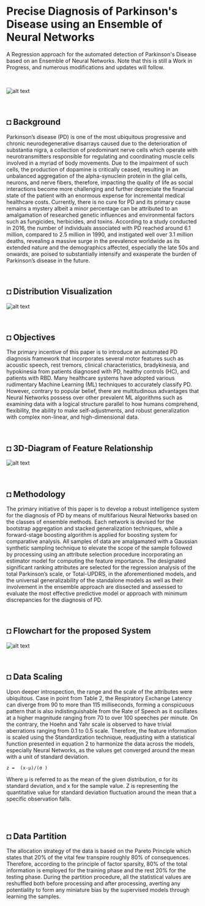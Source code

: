 # Precise Diagnosis of Parkinson's Disease using an Ensemble of Neural Networks
A Regression approach for the automated detection of Parkinson's Disease based on an Ensemble of Neural Networks.
Note that this is still a Work in Progress, and numerous modifications and updates will follow.

</br>

![alt text](https://github.com/shahriar-rahman/Precise-Diagnosis-of-Parksinsons-Disease/blob/main/img/parkinsons1.jpg)

</br>

## ◘ Background
Parkinson’s disease (PD) is one of the most ubiquitous progressive and chronic neurodegenerative disarrays caused due to the deterioration of substantia nigra, a collection of predominant nerve cells which operate with neurotransmitters responsible for regulating and coordinating muscle cells involved in a myriad of body movements. Due to the impairment of such cells, the production of dopamine is critically ceased, resulting in an unbalanced aggregation of the alpha-synuclein protein in the glial cells, neurons, and nerve fibers, therefore, impacting the quality of life as social interactions become more challenging and further depreciate the financial state of the patient with an enormous expense for incremental medical healthcare costs. Currently, there is no cure for PD and its primary cause remains a mystery albeit a minor percentage can be attributed to an amalgamation of researched genetic influences and environmental factors such as fungicides, herbicides, and toxins. According to a study conducted in 2016, the number of individuals associated with PD reached around 6.1 million, compared to 2.5 million in 1990, and instigated well over 3.1 million deaths, revealing a massive surge in the prevalence worldwide as its extended nature and the demographics affected, especially the late 50s and onwards, are poised to substantially intensify and exasperate the burden of Parkinson’s disease in the future.

</br>

## ◘ Distribution Visualization
![alt text](https://github.com/shahriar-rahman/Precise-Diagnosis-of-Parksinsons-Disease/blob/main/Diagrams/PD-Distribution.PNG)

</br>

## ◘ Objectives
The primary incentive of this paper is to introduce an automated PD diagnosis framework that incorporates several motor features such as acoustic speech, rest tremors, clinical characteristics, bradykinesia, and hypokinesia from patients diagnosed with PD, healthy controls (HC), and patients with RBD. Many healthcare systems have adopted various rudimentary Machine Learning (ML) techniques to accurately classify PD. However, contrary to popular belief, there are multitudinous advantages that Neural Networks possess over other prevalent ML algorithms such as examining data with a logical structure parallel to how humans comprehend, flexibility, the ability to make self-adjustments, and robust generalization with complex non-linear, and high-dimensional data. 

</br>

## ◘ 3D-Diagram of Feature Relationship
![alt text](https://github.com/shahriar-rahman/Precise-Diagnosis-of-Parksinsons-Disease/blob/main/Diagrams/3d_diagrams.JPG)

</br>

## ◘ Methodology
The primary initiative of this paper is to develop a robust intelligence system for the diagnosis of PD by means of multifarious Neural Networks based on the classes of ensemble methods. Each network is devised for the bootstrap aggregation and stacked generalization techniques, while a forward-stage boosting algorithm is applied for boosting system for comparative analysis. All samples of data are amalgamated with a Gaussian synthetic sampling technique to elevate the scope of the sample followed by processing using an attribute selection procedure incorporating an estimator model for computing the feature importance. The designated significant ranking attributes are selected for the regression analysis of the total Parkinson’s scale, or Total-UPDRS, in the aforementioned models, and the universal generalizability of the standalone models as well as their involvement in the ensemble approach are dissected and assessed to evaluate the most effective predictive model or approach with minimum discrepancies for the diagnosis of PD. 

</br>

## ◘ Flowchart for the proposed System
![alt text](https://github.com/shahriar-rahman/Precise-Diagnosis-of-Parksinsons-Disease/blob/main/img/FlowChart.png)

</br>

## ◘ Data Scaling
Upon deeper introspection, the range and the scale of the attributes were ubiquitous. Case in point from Table 2, the Respiratory Exchange Latency can diverge from 90 to more than 115 milliseconds, forming a conspicuous pattern that is also indistinguishable from the Rate of Speech as it oscillates at a higher magnitude ranging from 70 to over 100 speeches per minute. On the contrary, the Hoehn and Yahr scale is observed to have trivial aberrations ranging from 0.1 to 0.5 scale. Therefore, the feature information is scaled using the Standardization technique, readjusting with a statistical function presented in equation 2 to harmonize the data across the models, especially Neural Networks, as the values get converged around the mean with a unit of standard deviation.
```
z =  (x-µ)/(σ )                                 
```                                                                            
Where µ is referred to as the mean of the given distribution, σ for its standard deviation, and x for the sample value. Z is representing the quantitative value for standard deviation fluctuation around the mean that a specific observation falls. 

</br></br>

## ◘ Data Partition     
The allocation strategy of the data is based on the Pareto Principle which states that 20% of the vital few transpire roughly 80% of consequences. Therefore, according to the principle of factor sparsity, 80% of the total information is employed for the training phase and the rest 20% for the testing phase. During the partition procedure, all the statistical values are reshuffled both before processing and after processing, averting any potentiality to form any miniature bias by the supervised models through learning the samples.

</br>



